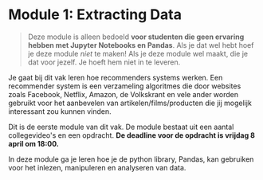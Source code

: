 # Module 1: Extracting Data

> Deze module is alleen bedoeld **voor studenten die geen ervaring hebben met Jupyter Notebooks en Pandas**. Als je dat wel hebt hoef je deze module _niet_ te maken! Als je deze module wel maakt, die je dat voor jezelf. Je hoeft hem niet in te leveren.

Je gaat bij dit vak leren hoe recommenders systems werken. Een recommender system is een verzameling algoritmes die door websites zoals Facebook, Netflix, Amazon, de Volkskrant en vele ander worden gebruikt voor het aanbevelen van artikelen/films/producten die jij mogelijk interessant zou kunnen vinden.

Dit is de eerste module van dit vak. De module bestaat uit een aantal collegevideo's en een opdracht. **De deadline voor de opdracht is vrijdag 8 april om 18:00.**

In deze module ga je leren hoe je de python library, Pandas, kan gebruiken voor het inlezen, manipuleren en analyseren van data.
